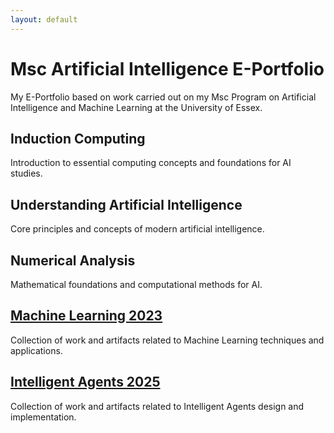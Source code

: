 ```yaml
---
layout: default
---
```


# Msc Artificial Intelligence E-Portfolio

My E-Portfolio based on work carried out on my Msc Program on Artificial Intelligence and Machine Learning at the University of Essex.

<div class="module-grid">
  <div class="module-card">
    <h2>Induction Computing</h2>
    <p>Introduction to essential computing concepts and foundations for AI studies.</p>
  </div>
  
  <div class="module-card">
    <h2>Understanding Artificial Intelligence</h2>
    <p>Core principles and concepts of modern artificial intelligence.</p>
  </div>
  
  <div class="module-card">
    <h2>Numerical Analysis</h2>
    <p>Mathematical foundations and computational methods for AI.</p>
  </div>
  
  <div class="module-card has-content">
    <h2><a href="./ml/">Machine Learning 2023</a></h2>
    <p>Collection of work and artifacts related to Machine Learning techniques and applications.</p>
  </div>
  
  <div class="module-card has-content">
    <h2><a href="./ia/">Intelligent Agents 2025</a></h2>
    <p>Collection of work and artifacts related to Intelligent Agents design and implementation.</p>
  </div>
</div>
